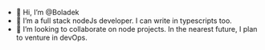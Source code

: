 - 👋 Hi, I’m @Boladek
- 👀 I’m a full stack nodeJs developer. I can write in typescripts too.
- 💞️ I’m looking to collaborate on node projects. In the nearest future, I plan to venture in devOps.

<!---
Boladek/Boladek is a ✨ special ✨ repository because its `README.md` (this file) appears on your GitHub profile.
You can click the Preview link to take a look at your changes.
--->
